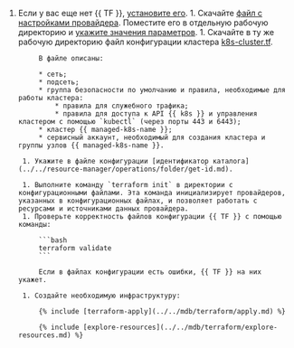 1. Если у вас еще нет {{ TF }}, [установите его](../../tutorials/infrastructure-management/terraform-quickstart.md#install-terraform).
        1. Скачайте [файл с настройками провайдера](https://github.com/yandex-cloud/examples/tree/master/tutorials/terraform/provider.tf). Поместите его в отдельную рабочую директорию и [укажите значения параметров](../../tutorials/infrastructure-management/terraform-quickstart.md#configure-provider).
        1. Скачайте в ту же рабочую директорию файл конфигурации кластера [k8s-cluster.tf](https://github.com/yandex-cloud/examples/tree/master/tutorials/terraform/managed-kubernetes/k8s-cluster.tf).

            В файле описаны:

            * сеть;
            * подсеть;
            * группа безопасности по умолчанию и правила, необходимые для работы кластера:
                * правила для служебного трафика;
                * правила для доступа к API {{ k8s }} и управления кластером с помощью `kubectl` (через порты 443 и 6443);
            * кластер {{ managed-k8s-name }};
            * сервисный аккаунт, необходимый для создания кластера и группы узлов {{ managed-k8s-name }}.

        1. Укажите в файле конфигурации [идентификатор каталога](../../resource-manager/operations/folder/get-id.md).

        1. Выполните команду `terraform init` в директории с конфигурационными файлами. Эта команда инициализирует провайдеров, указанных в конфигурационных файлах, и позволяет работать с ресурсами и источниками данных провайдера.
        1. Проверьте корректность файлов конфигурации {{ TF }} с помощью команды:

            ```bash
            terraform validate
            ```

            Если в файлах конфигурации есть ошибки, {{ TF }} на них укажет.

        1. Создайте необходимую инфраструктуру:

            {% include [terraform-apply](../../mdb/terraform/apply.md) %}

            {% include [explore-resources](../../mdb/terraform/explore-resources.md) %}
